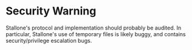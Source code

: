 # Security Warning

Stallone's protocol and implementation should probably be audited.
In particular, Stallone's use of temporary files is likely buggy, and contains security/privilege escalation bugs.
